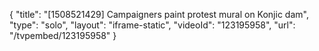 {
    "title": "[1508521429] Campaigners paint protest mural on Konjic dam",
    "type": "solo",
    "layout": "iframe-static",
    "videoId": "123195958",
    "url": "\/tvpembed\/123195958"
}